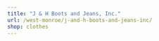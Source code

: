 ```yaml
---
title: "J & H Boots and Jeans, Inc."
url: /west-monroe/j-and-h-boots-and-jeans-inc/
shop: clothes
---
```

